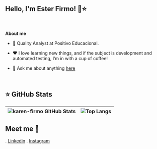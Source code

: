 ## Hello, I'm Ester Firmo! 👋⭐ 
  <!--  <p  align="center"><img  width="20%" height="20%" align="center" alt="Hello, I'm Beatriz C. Araújo!"  <img src="https://i.ibb.co/cv1VTQT/icon-github.png" alt="icon-github"
</p>-->

  

<br  />


**About me**

  

- 💼 Quality Analyst at Positivo Educacional.

  



  

- ❤️ I love learning new things, and if the subject is development and automated testing, I’m in with a cup of coffee!

  

- 💬 Ask me about anything [here](https://github.com/karen-firmo/Karen-Firmo)

   
<br  />  


## ⭐ GitHub Stats

| ![karen-firmo GitHub Stats](https://github-readme-stats.vercel.app/api?username=karen-firmo&show_icons=true&theme=dark&card_width=600&hide_title=true) | ![Top Langs](https://github-readme-stats.vercel.app/api/top-langs/?username=karen-firmo&show_icons=true&theme=dark&card_width=600&hide_title=true) |
|---|---|















## Meet me 💬 
. [Linkedin](https://www.linkedin.com/in/ester-karen/)
. [Instagram](https://www.instagram.com/esterfirmo_/)

